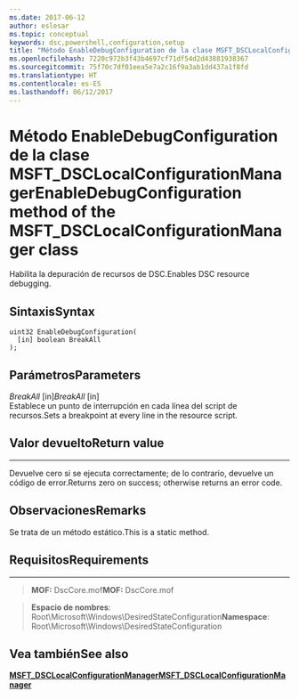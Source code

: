 ```yaml
---
ms.date: 2017-06-12
author: eslesar
ms.topic: conceptual
keywords: dsc,powershell,configuration,setup
title: "Método EnableDebugConfiguration de la clase MSFT_DSCLocalConfigurationManager"
ms.openlocfilehash: 7220c972b3f43b4697cf71df54d2d43881938367
ms.sourcegitcommit: 75f70c7df01eea5e7a2c16f9a3ab1dd437a1f8fd
ms.translationtype: HT
ms.contentlocale: es-ES
ms.lasthandoff: 06/12/2017
---
```

# <a name="enabledebugconfiguration-method-of-the-msftdsclocalconfigurationmanager-class"></a><span data-ttu-id="9ba87-103">Método EnableDebugConfiguration de la clase MSFT_DSCLocalConfigurationManager</span><span class="sxs-lookup"><span data-stu-id="9ba87-103">EnableDebugConfiguration method of the MSFT_DSCLocalConfigurationManager class</span></span>

<span data-ttu-id="9ba87-104">Habilita la depuración de recursos de DSC.</span><span class="sxs-lookup"><span data-stu-id="9ba87-104">Enables DSC resource debugging.</span></span>

<a name="syntax"></a><span data-ttu-id="9ba87-105">Sintaxis</span><span class="sxs-lookup"><span data-stu-id="9ba87-105">Syntax</span></span>
------

```mof
uint32 EnableDebugConfiguration(
  [in] boolean BreakAll
);
```

<a name="parameters"></a><span data-ttu-id="9ba87-106">Parámetros</span><span class="sxs-lookup"><span data-stu-id="9ba87-106">Parameters</span></span>
----------

<span data-ttu-id="9ba87-107">*BreakAll* \[in\]</span><span class="sxs-lookup"><span data-stu-id="9ba87-107">*BreakAll* \[in\]</span></span>  
<span data-ttu-id="9ba87-108">Establece un punto de interrupción en cada línea del script de recursos.</span><span class="sxs-lookup"><span data-stu-id="9ba87-108">Sets a breakpoint at every line in the resource script.</span></span>

## <a name="return-value"></a><span data-ttu-id="9ba87-109">Valor devuelto</span><span class="sxs-lookup"><span data-stu-id="9ba87-109">Return value</span></span>
------------

<span data-ttu-id="9ba87-110">Devuelve cero si se ejecuta correctamente; de lo contrario, devuelve un código de error.</span><span class="sxs-lookup"><span data-stu-id="9ba87-110">Returns zero on success; otherwise returns an error code.</span></span>

## <a name="remarks"></a><span data-ttu-id="9ba87-111">Observaciones</span><span class="sxs-lookup"><span data-stu-id="9ba87-111">Remarks</span></span>

<span data-ttu-id="9ba87-112">Se trata de un método estático.</span><span class="sxs-lookup"><span data-stu-id="9ba87-112">This is a static method.</span></span>

## <a name="requirements"></a><span data-ttu-id="9ba87-113">Requisitos</span><span class="sxs-lookup"><span data-stu-id="9ba87-113">Requirements</span></span>
------------
><span data-ttu-id="9ba87-114">**MOF:** DscCore.mof</span><span class="sxs-lookup"><span data-stu-id="9ba87-114">**MOF:** DscCore.mof</span></span>

><span data-ttu-id="9ba87-115">**Espacio de nombres**: Root\Microsoft\Windows\DesiredStateConfiguration</span><span class="sxs-lookup"><span data-stu-id="9ba87-115">**Namespace**: Root\Microsoft\Windows\DesiredStateConfiguration</span></span>


## <a name="see-also"></a><span data-ttu-id="9ba87-116">Vea también</span><span class="sxs-lookup"><span data-stu-id="9ba87-116">See also</span></span>


[<span data-ttu-id="9ba87-117">**MSFT_DSCLocalConfigurationManager**</span><span class="sxs-lookup"><span data-stu-id="9ba87-117">**MSFT_DSCLocalConfigurationManager**</span></span>](msft-dsclocalconfigurationmanager.md)
 

 




